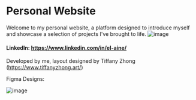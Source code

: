 # Personal Website
Welcome to my personal website, a platform designed to introduce myself and showcase a selection of projects I've brought to life.
![image](https://github.com/elaine-lai/elainelai/assets/90720708/ba67b991-aaf2-4834-9e79-1c00fd0f4c9a)

 #### LinkedIn: https://www.linkedin.com/in/el-aine/ 


 
Developed by me, layout designed by Tiffany Zhong (https://www.tiffanyzhong.art/)

Figma Designs:

![image](https://github.com/elaine-lai/elainelai/assets/90720708/0ee01c4a-364f-4778-808d-bb60a7b25a36)
